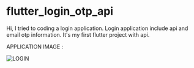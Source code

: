 # flutter_login_otp_api

Hi, I tried to coding a login application. Login application include api and email otp information. It's my first flutter project with api.

APPLICATION IMAGE : 

![LOGIN](https://github.com/cemer99/flutter_login_otp_api/assets/92156523/29256912-c9eb-4616-80a3-6fefdf71f379)

